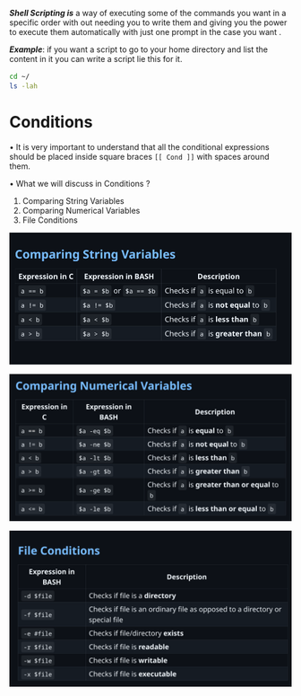 ***Shell Scripting is***  a way of executing some of the commands you want in a specific order with out needing you to write them and giving you the power to execute them automatically with just one prompt in the case you want .

***Example***: if you want a script to go to your home directory and list the content in it you can write a script lie this for it.

```sh
cd ~/
ls -lah
```

# Conditions

• It is very important to understand that all the conditional expressions should
be placed inside square braces `[[ Cond ]]` with spaces around them.

• What we will discuss in Conditions ?
1. Comparing String Variables
2. Comparing Numerical Variables
3. File Conditions

![](../../../../Shell%20Scripting_String_Conitions.png)

![](../../../../Shell%20Scripting_Num_Conditions.png)

![](../../../../Shell%20Scripting_File_Condition.png)


